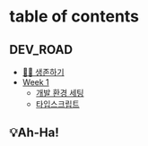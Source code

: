 # table of contents

## DEV_ROAD

- [💪🏻 생존하기](README.md)
- [Week 1](week-1/README.md)
  - [개발 환경 세팅](week-1/setting.md)
  - [타입스크립트](week-1/typescript.md)

## 💡Ah-Ha!

